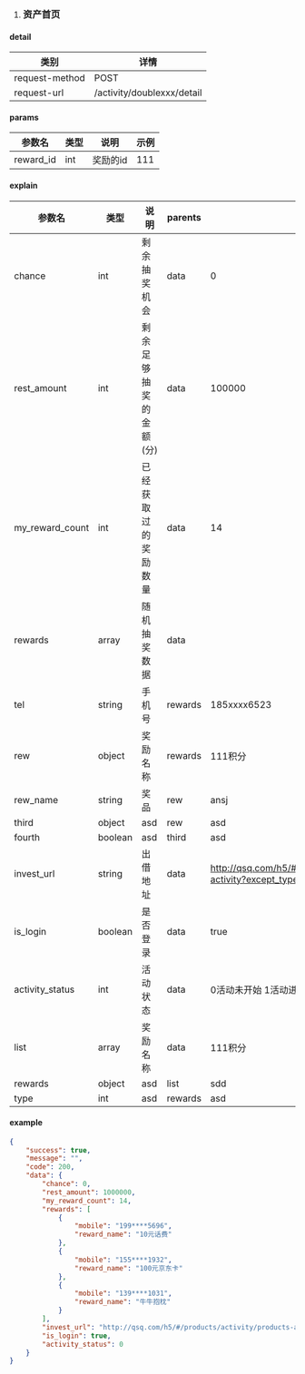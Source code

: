 1. ### 资产首页

#### detail
| 类别 | 详情 |
| --- | --- |
| request-method | POST |
| request-url | /activity/doublexxx/detail |

#### params
| 参数名    | 类型  | 说明     | 示例 |
| --------- | ----- | -------- | ---- |
| reward_id | int | 奖励的id | 111  |

#### explain
| 参数名           | 类型      | 说明                 | parents | 示例  |
| --------------- | --------- | ------------------- | ------- | ---- |
| chance          | int     | 剩余抽奖机会          | data    | 0 |
| rest_amount     | int     | 剩余足够抽奖的金额(分) | data    | 100000 |
| my_reward_count | int     | 已经获取过的奖励数量   | data    | 14 |
| rewards         | array   | 随机抽奖数据          | data    | |
| tel          | string  | 手机号               | rewards | 185xxxx6523 |
| rew    | object  | 奖励名称             | rewards | 111积分 |
| rew_name | string | 奖品 | rew | ansj |
| third | object | asd | rew | asd |
| fourth | boolean | asd | third | asd |
| invest_url      | string  | 出借地址             | data    |  http://qsq.com/h5/#/products/activity/products-activity?except_types=6 |
| is_login        | boolean | 是否登录             | data    | true |
| activity_status | int     | 活动状态             | data    | 0活动未开始 1活动进行中 2活动已经结束 |
| list    | array  | 奖励名称             | data | 111积分 |
| rewards | object | asd | list | sdd |
| type | int | asd | rewards | asd |

#### example
```json
{
    "success": true,
    "message": "",
    "code": 200,
    "data": {
        "chance": 0,
        "rest_amount": 1000000,
        "my_reward_count": 14,
        "rewards": [
            {
                "mobile": "199****5696",
                "reward_name": "10元话费"
            },
            {
                "mobile": "155****1932",
                "reward_name": "100元京东卡"
            },
            {
                "mobile": "139****1031",
                "reward_name": "牛牛抱枕"
            }
        ],
        "invest_url": "http://qsq.com/h5/#/products/activity/products-activity?except_types=6",
        "is_login": true,
        "activity_status": 0
    }
}
```